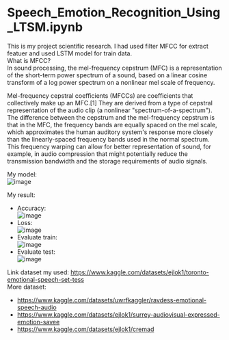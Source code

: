 # Speech_Emotion_Recognition_Using_LTSM.ipynb
This is my project scientific research. I had used filter MFCC for extract featuer and used LSTM model for train data.<br>
What is MFCC?<br>
In sound processing, the mel-frequency cepstrum (MFC) is a representation of the short-term power spectrum of a sound, based on a linear cosine transform of a log power spectrum on a nonlinear mel scale of frequency.<br>

Mel-frequency cepstral coefficients (MFCCs) are coefficients that collectively make up an MFC.[1] They are derived from a type of cepstral representation of the audio clip (a nonlinear "spectrum-of-a-spectrum"). The difference between the cepstrum and the mel-frequency cepstrum is that in the MFC, the frequency bands are equally spaced on the mel scale, which approximates the human auditory system's response more closely than the linearly-spaced frequency bands used in the normal spectrum. This frequency warping can allow for better representation of sound, for example, in audio compression that might potentially reduce the transmission bandwidth and the storage requirements of audio signals.<br>

My model:<br>
![image](https://user-images.githubusercontent.com/86609606/191217118-38d7a007-f7aa-41a5-b963-b75b0bfb0a3b.png)<br>

My result:<br>
+ Accuracy:<br>
![image](https://user-images.githubusercontent.com/86609606/191216238-d0514f60-ccb5-4f8e-add7-094be9c67757.png)
+ Loss:<br>
![image](https://user-images.githubusercontent.com/86609606/191216590-347e6816-0e5f-4332-8050-5f7c8fee998a.png)
+ Evaluate train:<br>
![image](https://user-images.githubusercontent.com/86609606/191217272-1c83fab9-14e3-471a-a78a-abbfa817346c.png)
+ Evaluate test:<br>
![image](https://user-images.githubusercontent.com/86609606/191216831-b3bc2628-ef1c-4dd2-853e-4a37a138a00c.png)<br>

Link dataset my used: https://www.kaggle.com/datasets/ejlok1/toronto-emotional-speech-set-tess <br>
More dataset:<br>
+ https://www.kaggle.com/datasets/uwrfkaggler/ravdess-emotional-speech-audio<br>
+ https://www.kaggle.com/datasets/ejlok1/surrey-audiovisual-expressed-emotion-savee<br>
+ https://www.kaggle.com/datasets/ejlok1/cremad<br>

